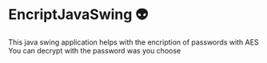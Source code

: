 # EncriptJavaSwing :alien:
This java swing application helps with the encription of passwords with AES
You can decrypt with the password was you choose
